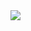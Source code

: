 <img align="center" src="https://github-readme-stats.vercel.app/api?username=im-nayeem&count_private=true&include_all_commits=true&show_icons=true&theme=dark"/>

